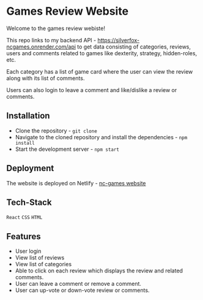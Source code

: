 # Games Review Website

Welcome to the games review webiste! 

This repo links to my backend API - https://silverfox-ncgames.onrender.com/api to get data consisting of categories, reviews, users and comments related to games like dexterity, strategy, hidden-roles, etc. 

Each category has a list of game card where the user can view the review along with its list of comments. 

Users can also login to leave a comment and like/dislike a review or comments.
    
## Installation

* Clone the repository - `git clone`
* Navigate to the cloned repository and install the dependencies - `npm install`
* Start the development server - `npm start`

## Deployment

The website is deployed on Netlify - [nc-games website](https://silverfox-ncgames.netlify.app)

## Tech-Stack

`React`  `CSS`  `HTML`

## Features

* User login
* View list of reviews
* View list of categories
* Able to click on each review which displays the review and related comments.
* User can leave a comment or remove a comment.
* User can up-vote or down-vote review or comments.
